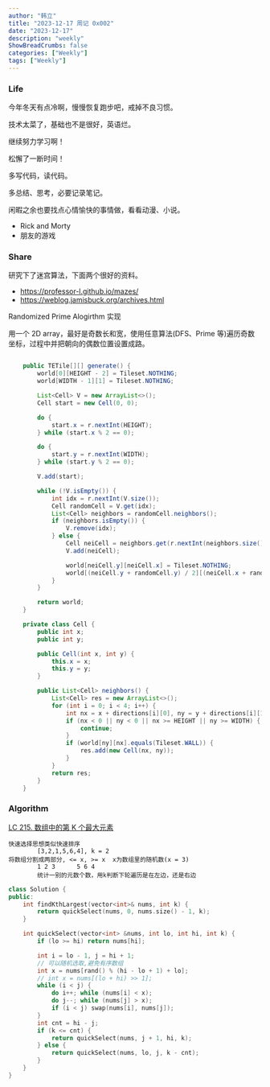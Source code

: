 ```yaml
---
author: "韩立"
title: "2023-12-17 周记 0x002"
date: "2023-12-17"
description: "weekly"
ShowBreadCrumbs: false
categories: ["Weekly"]
tags: ["Weekly"]
---
```


### Life

今年冬天有点冷啊，慢慢恢复跑步吧，戒掉不良习惯。

技术太菜了，基础也不是很好，英语烂。

继续努力学习啊！

松懈了一断时间！

多写代码，读代码。

多总结、思考，必要记录笔记。

闲暇之余也要找点心情愉快的事情做，看看动漫、小说。

- Rick and Morty
- 朋友的游戏

### Share

研究下了迷宫算法，下面两个很好的资料。

- https://professor-l.github.io/mazes/
- https://weblog.jamisbuck.org/archives.html

Randomized Prime Alogirthm 实现

用一个 2D array，最好是奇数长和宽，使用任意算法(DFS、Prime 等)遍历奇数坐标，过程中并把朝向的偶数位置设置成路。

```java

    public TETile[][] generate() {
        world[0][HEIGHT - 2] = Tileset.NOTHING;
        world[WIDTH - 1][1] = Tileset.NOTHING;

        List<Cell> V = new ArrayList<>();
        Cell start = new Cell(0, 0);

        do {
            start.x = r.nextInt(HEIGHT);
        } while (start.x % 2 == 0);

        do {
            start.y = r.nextInt(WIDTH);
        } while (start.y % 2 == 0);

        V.add(start);

        while (!V.isEmpty()) {
            int idx = r.nextInt(V.size());
            Cell randomCell = V.get(idx);
            List<Cell> neighbors = randomCell.neighbors();
            if (neighbors.isEmpty()) {
                V.remove(idx);
            } else {
                Cell neiCell = neighbors.get(r.nextInt(neighbors.size()));
                V.add(neiCell);

                world[neiCell.y][neiCell.x] = Tileset.NOTHING;
                world[(neiCell.y + randomCell.y) / 2][(neiCell.x + randomCell.x) / 2] = Tileset.NOTHING;
            }
        }

        return world;
    }

    private class Cell {
        public int x;
        public int y;

        public Cell(int x, int y) {
            this.x = x;
            this.y = y;
        }

        public List<Cell> neighbors() {
            List<Cell> res = new ArrayList<>();
            for (int i = 0; i < 4; i++) {
                int nx = x + directions[i][0], ny = y + directions[i][1];
                if (nx < 0 || ny < 0 || nx >= HEIGHT || ny >= WIDTH) {
                    continue;
                }
                if (world[ny][nx].equals(Tileset.WALL)) {
                    res.add(new Cell(nx, ny));
                }
            }
            return res;
        }
    }
```

### Algorithm

[LC 215. 数组中的第 K 个最大元素](https://leetcode.cn/problems/kth-largest-element-in-an-array/)

```
快速选择思想类似快速排序
        [3,2,1,5,6,4], k = 2
将数组分割成两部分, <= x, >= x  x为数组里的随机数(x = 3)
        1 2 3      5 6 4
        统计一别的元数个数，用k判断下轮遍历是在左边，还是右边
```

```c++
class Solution {
public:
    int findKthLargest(vector<int>& nums, int k) {
        return quickSelect(nums, 0, nums.size() - 1, k);
    }

    int quickSelect(vector<int> &nums, int lo, int hi, int k) {
        if (lo >= hi) return nums[hi];

        int i = lo - 1, j = hi + 1;
        // 可以随机选取,避免有序数组
        int x = nums[rand() % (hi - lo + 1) + lo];
        // int x = nums[(lo + hi) >> 1];
        while (i < j) {
            do i++; while (nums[i] < x);
            do j--; while (nums[j] > x);
            if (i < j) swap(nums[i], nums[j]);
        }
        int cnt = hi - j;
        if (k <= cnt) {
            return quickSelect(nums, j + 1, hi, k);
        } else {
            return quickSelect(nums, lo, j, k - cnt);
        }
    }
}
```
